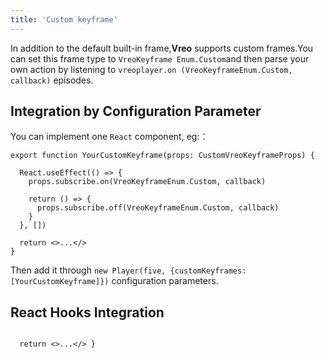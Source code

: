 ```yaml
---
title: 'Custom keyframe'
---
```

 
In addition to the default built-in frame,**Vreo** supports custom frames.You can set this frame type to `VreoKeyframe Enum.Custom`and then parse your own action by listening to `vreoplayer.on (VreoKeyframeEnum.Custom, callback)` episodes.

## Integration by Configuration Parameter

You can implement one `React` component, eg:：

```tsx
export function YourCustomKeyframe(props: CustomVreoKeyframeProps) {

  React.useEffect(() => {
    props.subscribe.on(VreoKeyframeEnum.Custom, callback)

    return () => {
      props.subscribe.off(VreoKeyframeEnum.Custom, callback)
    }
  }, [])

  return <>...</>
}
 ```

Then add it through `new Player(five, {customKeyframes: [YourCustomKeyframe]})` configuration parameters.

## React Hooks Integration

```tsx export function YourCustomKeyframe () { // is not very simple useVreoEventCallback (VreoKeyframeEnum.Custom, callback)

  return <>...</> }
